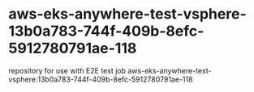 # aws-eks-anywhere-test-vsphere-13b0a783-744f-409b-8efc-5912780791ae-118
repository for use with E2E test job aws-eks-anywhere-test-vsphere:13b0a783-744f-409b-8efc-5912780791ae-118
